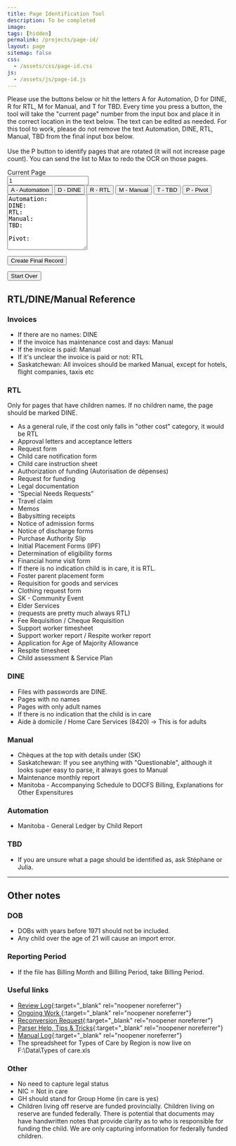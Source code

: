 ```yaml
---
title: Page Identification Tool
description: To be completed
image: 
tags: [hidden]
permalink: /projects/page-id/
layout: page
sitemap: false
css: 
  - /assets/css/page-id.css
js: 
  - /assets/js/page-id.js
---
```


Please use the buttons below or hit the letters A for Automation, D for DINE, R for RTL, M for Manual, and T for TBD. 
Every time you press a button, the tool will take the "current page" number from the input box and place it in the correct location in the text below.
The text can be edited as needed. For this tool to work, please do not remove the text Automation, DINE, RTL, Manual, TBD from the final input box below.
<br><br>
Use the P button to identify pages that are rotated (it will not increase page count). You can send the list to Max to redo the OCR on those pages.

<div class="input-group mb-3">
<div class="input-group-prepend">
<span class="input-group-text">Current Page</span>
</div>
<input type="number" id="pageNumber" class="form-control" value="1">
</div>



<div class="btn-group mb-3" role="group" aria-label="Page Buttons">
<button type="button" class="btn btn-primary" onclick="addToText('Automation')">A - Automation</button>
<button type="button" class="btn btn-secondary" onclick="addToText('DINE')">D - DINE</button>
<button type="button" class="btn btn-success" onclick="addToText('RTL')">R - RTL</button>
<button type="button" class="btn btn-danger" onclick="addToText('Manual')">M - Manual</button>
<button type="button" class="btn btn-warning" onclick="addToText('TBD')">T - TBD</button>
<button type="button" class="btn btn-info" onclick="addToText('Pivot')">P - Pivot</button>
</div>

<textarea class="form-control" id="finalText" rows="8" oninput="adjustTextArea(this)">Automation: 
DINE: 
RTL: 
Manual: 
TBD: 

Pivot: 
</textarea>

<button class="btn btn-info mt-3" onclick="createFinalRecord()">Create Final Record</button>
<p id="recordDisplay"></p>
<p id="instructionDisplay"></p>
<button class="btn btn-warning mt-2" onclick="startOver()">Start Over</button>


## RTL/DINE/Manual Reference

### Invoices

- If there are no names: DINE
- If the invoice has maintenance cost and days: Manual
- If the invoice is paid: Manual
- If it's unclear the invoice is paid or not: RTL
- Saskatchewan: All invoices should be marked Manual, except for hotels, flight companies, taxis etc

### RTL

Only for pages that have children names. If no children name, the page should be marked DINE.

- As a general rule, if the cost only falls in "other cost" category, it would be RTL
- Approval letters and acceptance letters
- Request form
- Child care notification form
- Child care instruction sheet
- Authorization of funding (Autorisation de dépenses)
- Request for funding
- Legal documentation
- “Special Needs Requests”
- Travel claim
- Memos
- Babysitting receipts
- Notice of admission forms
- Notice of discharge forms
- Purchase Authority Slip
- Initial Placement Forms (IPF)
- Determination of eligibility forms
- Financial home visit form
- If there is no indication child is in care, it is RTL.
- Foster parent placement form
- Requisition for goods and services
- Clothing request form
- SK - Community Event
- Elder Services
- (requests are pretty much always RTL)
- Fee Requisition / Cheque Requisition
- Support worker timesheet
- Support worker report / Respite worker report
- Application for Age of Majority Allowance
- Respite timesheet
- Child assessment & Service Plan

### DINE

- Files with passwords are DINE.
- Pages with no names
- Pages with only adult names
- If there is no indication that the child is in care
- Aide à domicile / Home Care Services (8420) -> This is for adults

### Manual

- Chèques at the top with details under (SK)
- Saskatchewan: If you see anything with "Questionable", although it looks super easy to parse, it always goes to Manual
- Maintenance monthly report
- Manitoba - Accompanying Schedule to DOCFS Billing, Explanations for Other Expensitures

### Automation

- Manitoba - General Ledger by Child Report

### TBD

- If you are unsure what a page should be identified as, ask Stéphane or Julia.

---

## Other notes

### DOB
- DOBs with years before 1971 should not be included. 
- Any child over the age of 21 will cause an import error.

### Reporting Period
- If the file has Billing Month and Billing Period, take Billing Period.

### Useful links

- [Review Log](https://042gc.sharepoint.com/:x:/r/sites/TemplateQCTeams/_layouts/15/Doc.aspx?sourcedoc=%7BC31D2EAA-7716-4911-8136-326EEBE64786%7D&file=Review%20Log.xlsx&action=default&mobileredirect=true){:target="_blank" rel="noopener noreferrer"}
- [Ongoing Work ](https://042gc.sharepoint.com/:x:/r/sites/TemplateQCTeams/_layouts/15/Doc.aspx?sourcedoc=%7B4905D2E6-1FF1-4156-B398-A1F9F03A6270%7D&file=Ongoing%20Work%20Log.xlsx&action=default&mobileredirect=true){:target="_blank" rel="noopener noreferrer"}
- [Reconversion Request](https://042gc.sharepoint.com/:x:/r/sites/TemplateQCTeams/_layouts/15/Doc.aspx?sourcedoc=%7BC93FDB7E-68F3-4DA9-91E6-08177F162AE7%7D&file=Reconvertion%20Request.xlsx&action=default&mobileredirect=true&DefaultItemOpen=1){:target="_blank" rel="noopener noreferrer"}
- [Parser Help, Tips & Tricks](https://042gc.sharepoint.com/:w:/r/sites/TemplateQCTeams/_layouts/15/Doc2.aspx?action=edit&sourcedoc=%7Ba7b32396-d5c4-4f24-b757-6dcf4281ee9a%7D&wdOrigin=TEAMS-MAGLEV.teamsSdk_ns.rwc&wdExp=TEAMS-TREATMENT&wdhostclicktime=1705342160507&web=1){:target="_blank" rel="noopener noreferrer"}
- [Manual Log](https://042gc.sharepoint.com/:x:/r/sites/TemplateQCTeams/_layouts/15/Doc.aspx?sourcedoc=%7BD74A1724-574A-4164-8475-F69449BA732F%7D&file=Files%20for%20Manual%20Team.xlsx&action=default){:target="_blank" rel="noopener noreferrer"}
- The spreadsheet for Types of Care by Region is now live on F:\Data\Types of care.xls

### Other

- No need to capture legal status
- NIC = Not in care
- GH should stand for Group Home (in care is yes)
- Children living off reserve are funded provincially. Children living on reserve are funded federally. There is potential that documents may have handwritten notes that provide clarity as to who is responsible for funding the child. We are only capturing information for federally funded children.